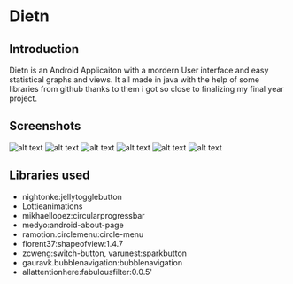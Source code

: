 <h1>Dietn</h1>
<h2>Introduction</h2>

Dietn is an Android Applicaiton with a mordern User interface and easy statistical graphs and views.
It all made in java with the help of some libraries from github thanks to them i got so close to finalizing my final year project.

<h2>Screenshots</h2>

![alt text](https://user-images.githubusercontent.com/37891898/90628487-51b53780-e23b-11ea-8f97-c7a6091b69f5.jpg)
![alt text](https://user-images.githubusercontent.com/37891898/90628418-334f3c00-e23b-11ea-80c9-75559bd5bbae.jpg)
![alt text](https://user-images.githubusercontent.com/37891898/90628451-42ce8500-e23b-11ea-97c0-f0454b17549e.jpg)
![alt text](https://user-images.githubusercontent.com/37891898/90628559-73aeba00-e23b-11ea-8352-4ff2e9d6530a.jpg)
![alt text](https://user-images.githubusercontent.com/37891898/90628586-7f9a7c00-e23b-11ea-841f-ae2e8f8c8877.jpg)
![alt text](https://user-images.githubusercontent.com/37891898/90628618-8cb76b00-e23b-11ea-81f5-a963c2c116ca.jpg)

<h2>Libraries used</h2>

  - nightonke:jellytogglebutton
  - Lottieanimations
  - mikhaellopez:circularprogressbar
  - medyo:android-about-page
  - ramotion.circlemenu:circle-menu
  - florent37:shapeofview:1.4.7
  - zcweng:switch-button, varunest:sparkbutton
  - gauravk.bubblenavigation:bubblenavigation
  - allattentionhere:fabulousfilter:0.0.5'
